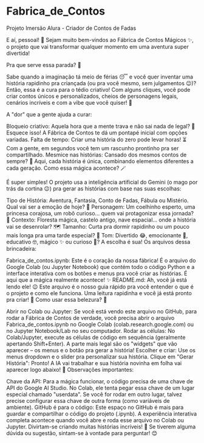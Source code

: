 # Fabrica_de_Contos
Projeto Imersão Alura - Criador de Contos de Fadas

E aí, pessoal! 👋 Sejam muito bem-vindos ao Fábrica de Contos Mágicos ✨, o projeto que vai transformar qualquer momento em uma aventura super divertida!

Pra que serve essa parada? 🤔

Sabe quando a imaginação tá meio de férias 😴 e você quer inventar uma história rapidinho pra criançada (ou pra você mesmo, sem julgamentos 😉)? Então, essa é a cura para o tédio criativo! Com alguns cliques, você pode criar contos únicos e personalizados, cheios de personagens legais, cenários incríveis e com a vibe que você quiser! 🌈

A "dor" que a gente ajuda a curar:

Bloqueio criativo: Aquela hora que a mente trava e não sai nada de legal? 🤯 Esquece isso! A Fábrica de Contos te dá um pontapé inicial com opções variadas.
Falta de tempo: Criar uma história do zero pode levar horas! ⏳ Com a gente, em segundos você tem um rascunho prontinho pra ser compartilhado.
Mesmice nas histórias: Cansado dos mesmos contos de sempre? 🔄 Aqui, cada história é única, combinando elementos diferentes a cada geração.
Como essa mágica acontece? 🪄

É super simples! O projeto usa a inteligência artificial do Gemini (o mago por trás da cortina 😉) pra gerar as histórias com base nas suas escolhas:

Tipo de História: Aventura, Fantasia, Conto de Fadas, Fábula ou Mistério. Qual vai ser a emoção de hoje? 🎢
Personagem: Um coelhinho esperto, uma princesa corajosa, um robô curioso... quem vai protagonizar essa jornada? 🦸
Contexto: Floresta mágica, castelo antigo, nave espacial... onde a história vai se desenrolar? 🗺️
Tamanho: Curta pra dormir rapidinho ou um pouco mais longa pra uma tarde especial? 📏
Tom: Divertido 😂, emocionante 🤩, educativo 🤓, mágico ✨ ou curioso 🤔? A escolha é sua!
Os arquivos dessa brincadeira:

Fabrica_de_contos.ipynb: Este é o coração da nossa fábrica! É o arquivo do Google Colab (ou Jupyter Notebook) que contém todo o código Python e a interface interativa com os botões e menus pra você criar as histórias. É aqui que a mágica realmente acontece! ✨
README.md: Ah, você já está lendo ele! 😉 Este arquivo é o nosso guia rápido pra você entender o que é o projeto e como ele funciona. Uma leitura rapidinha e você já está pronto pra criar! 🚀
Como usar essa belezura? 🤔

Abrir no Colab ou Jupyter: Se você está vendo este arquivo no GitHub, para rodar a Fábrica de Contos de verdade, você precisa abrir o arquivo Fabrica_de_contos.ipynb no Google Colab (colab.research.google.com) ou no Jupyter Notebook/Lab no seu computador.
Rodar as células: No Colab/Jupyter, execute as células de código em sequência (geralmente apertando Shift+Enter). A parte mais legal são os "widgets" que vão aparecer – os menus e o botão pra gerar a história!
Escolher e criar: Use os menus dropdown e o slider pra personalizar sua história.
Clique em "Gerar História": Pronto! A IA vai trabalhar e sua história novinha em folha vai aparecer logo abaixo! 🎉
Observações importantes:

Chave da API: Para a mágica funcionar, o código precisa de uma chave de API do Google AI Studio. No Colab, ele tenta pegar essa chave de um lugar especial chamado "userdata". Se você for rodar em outro lugar, talvez precise configurar essa chave de outra forma (como variáveis de ambiente).
GitHub é para o código: Este espaço no GitHub é mais para guardar e compartilhar o código do projeto (.ipynb). A experiência interativa completa acontece quando você abre e roda esse arquivo no Colab ou Jupyter.
Divirtam-se criando muitas histórias incríveis! 🤩 Se tiverem alguma dúvida ou sugestão, sintam-se à vontade para perguntar! 😊
